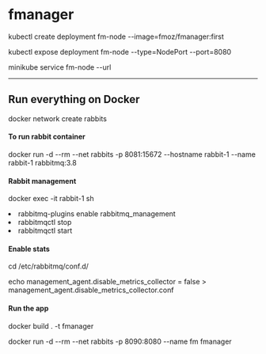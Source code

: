 # fmanager

kubectl create deployment fm-node --image=fmoz/fmanager:first

kubectl expose deployment fm-node --type=NodePort --port=8080

minikube service fm-node --url


<hr />

## Run everything on Docker

docker network create rabbits

#### To run rabbit container
docker run -d --rm --net rabbits -p 8081:15672 --hostname rabbit-1 --name rabbit-1 rabbitmq:3.8

#### Rabbit management
docker exec -it rabbit-1 sh

<li>rabbitmq-plugins enable rabbitmq_management</li>

<li>rabbitmqctl stop</li>

<li>rabbitmqctl start</li>


#### Enable stats

cd  /etc/rabbitmq/conf.d/

echo management_agent.disable_metrics_collector = false > management_agent.disable_metrics_collector.conf 


#### Run the app

docker build . -t fmanager

docker run -d --rm --net rabbits -p 8090:8080 --name fm fmanager 